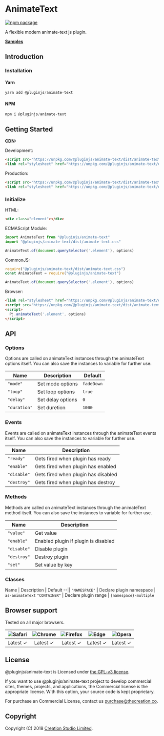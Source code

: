 # AnimateText

[![npm package](https://img.shields.io/npm/v/@pluginjs/animate-text.svg)](https://www.npmjs.com/package/@pluginjs/animate-text)

A flexible modern animate-text js plugin.

**[Samples](https://codesandbox.io/s/github/pluginjs/pluginjs/tree/master/modules/animateText/samples)**

## Introduction

### Installation

#### Yarn

```javascript
yarn add @pluginjs/animate-text
```

#### NPM

```javascript
npm i @pluginjs/animate-text
```

## Getting Started

**CDN:**

Development:

```html
<script src="https://unpkg.com/@pluginjs/animate-text/dist/animate-text.js"></script>
<link rel="stylesheet" href="https://unpkg.com/@pluginjs/animate-text/dist/animate-text.css">
```

Production:

```html
<script src="https://unpkg.com/@pluginjs/animate-text/dist/animate-text.min.js"></script>
<link rel="stylesheet" href="https://unpkg.com/@pluginjs/animate-text/dist/animate-text.min.css">
```

### Initialize

HTML:

```html
<div class="element"></div>
```

ECMAScript Module:

```javascript
import AnimateText from "@pluginjs/animate-text"
import "@pluginjs/animate-text/dist/animate-text.css"

AnimateText.of(document.querySelector('.element'), options)
```

CommonJS:

```javascript
require("@pluginjs/animate-text/dist/animate-text.css")
const AnimateText = require("@pluginjs/animate-text")

AnimateText.of(document.querySelector('.element'), options)
```

Browser:

```html
<link rel="stylesheet" href="https://unpkg.com/@pluginjs/animate-text/dist/animate-text.css">
<script src="https://unpkg.com/@pluginjs/animate-text/dist/animate-text.js"></script>
<script>
  Pj.animateText('.element', options)
</script>
```

## API

### Options

Options are called on animateText instances through the animateText options itself.
You can also save the instances to variable for further use.

Name | Description | Default
--|--|--
`"mode"` | Set mode options | `fadeDown`
`"loop"` | Set loop options | `true`
`"delay"` | Set delay options | `0`
`"duration"` | Set duretion | `1000`

### Events

Events are called on animateText instances through the animateText events itself.
You can also save the instances to variable for further use.

Name | Description
--|--
`"ready"` | Gets fired when plugin has ready
`"enable"` | Gets fired when plugin has enabled
`"disable"` | Gets fired when plugin has disabled
`"destroy"` | Gets fired when plugin has destroy

### Methods

Methods are called on animateText instances through the animateText method itself.
You can also save the instances to variable for further use.

Name | Description
--|--
`"value"` | Get value
`"enable"` | Enabled plugin if plugin is disabled
`"disable"` | Disable plugin
`"destroy"` | Destroy plugin
`"set"` | Set value by key

### Classes

Name | Description | Default
--||
`"NAMESPACE"` | Declare plugin namespace | `as-animateText`
`"CONTAINER"` | Declare plugin range | `{namespace}-multiple `

## Browser support

Tested on all major browsers.

| <img src="https://raw.githubusercontent.com/alrra/browser-logos/master/src/safari/safari_32x32.png" alt="Safari"> | <img src="https://raw.githubusercontent.com/alrra/browser-logos/master/src/chrome/chrome_32x32.png" alt="Chrome"> | <img src="https://raw.githubusercontent.com/alrra/browser-logos/master/src/firefox/firefox_32x32.png" alt="Firefox"> | <img src="https://raw.githubusercontent.com/alrra/browser-logos/master/src/edge/edge_32x32.png" alt="Edge"> | <img src="https://raw.githubusercontent.com/alrra/browser-logos/master/src/opera/opera_32x32.png" alt="Opera"> |
|:--:|:--:|:--:|:--:|:--:|
| Latest ✓ | Latest ✓ | Latest ✓ | Latest ✓ | Latest ✓ |

## License

@pluginjs/animate-text is Licensed under [the GPL-v3 license](LICENSE).

If you want to use @pluginjs/animate-text project to develop commercial sites, themes, projects, and applications, the Commercial license is the appropriate license. With this option, your source code is kept proprietary.

For purchase an Commercial License, contact us purchase@thecreation.co.

## Copyright

Copyright (C) 2018 [Creation Studio Limited](creationstudio.com).